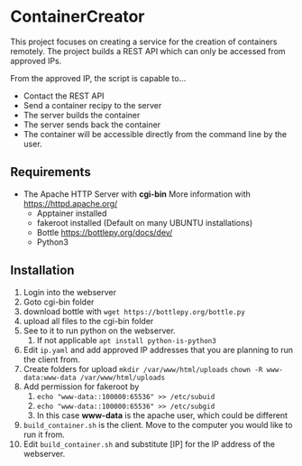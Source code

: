 # ContainerCreator

This project focuses on creating a service for the creation of containers remotely.
The project builds a REST API which can only be accessed from approved IPs.

From the approved IP, the script is capable to...

- Contact the REST API
- Send a container recipy to the server
- The server builds the container
- The server sends back the container
- The container will be accessible directly from the command line by the user.

## Requirements

- The Apache HTTP Server with **cgi-bin** More information with https://httpd.apache.org/
  - Apptainer installed
  - fakeroot installed (Default on many UBUNTU installations)
  - Bottle https://bottlepy.org/docs/dev/
  - Python3

## Installation

1. Login into the webserver
1. Goto cgi-bin folder
1. download bottle with `wget https://bottlepy.org/bottle.py`
1. upload all files to the cgi-bin folder
1. See to it to run python on the webserver.
   1. If not applicable `apt install python-is-python3`
1. Edit `ip.yaml` and add approved IP addresses that you are planning to run the client from.
1. Create folders for upload
   `mkdir /var/www/html/uploads`
   `chown -R www-data:www-data /var/www/html/uploads`
1. Add permission for fakeroot by
   1. `echo "www-data::100000:65536" >> /etc/subuid`
   1. `echo "www-data::100000:65536" >> /etc/subgid`
   1. In this case **www-data** is the apache user, which could be different
1. `build_container.sh` is the client. Move to the computer you would like to run it from.
1. Edit `build_container.sh` and substitute [IP] for the IP address of the webserver.
